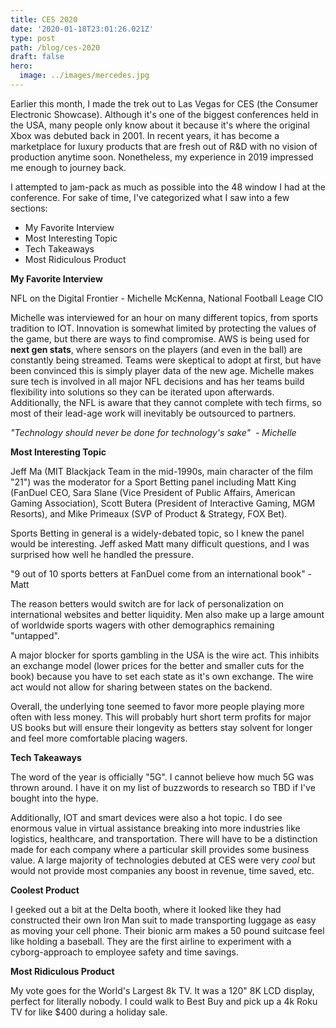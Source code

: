 ```yaml
---
title: CES 2020
date: '2020-01-18T23:01:26.021Z'
type: post
path: /blog/ces-2020
draft: false
hero:
  image: ../images/mercedes.jpg
---
```

Earlier this month, I made the trek out to Las Vegas for CES (the Consumer Electronic Showcase). Although it's one of the biggest conferences held in the USA, many people only know about it because it's where the original Xbox was debuted back in 2001. In recent years, it has become a marketplace for luxury products that are fresh out of R&D with no vision of production anytime soon. Nonetheless, my experience in 2019 impressed me enough to journey back.

I attempted to jam-pack as much as possible into the 48 window I had at the conference. For sake of time, I've categorized what I saw into a few sections:

* My Favorite Interview
* Most Interesting Topic
* Tech Takeaways
* Most Ridiculous Product

**My Favorite Interview**

NFL on the Digital Frontier - Michelle McKenna, National Football Leage CIO

Michelle was interviewed for an hour on many different topics, from sports tradition to IOT. Innovation is somewhat limited by protecting the values of the game, but there are ways to find compromise. AWS is being used for **next gen stats**, where sensors on the players (and even in the ball) are constantly being streamed. Teams were skeptical to adopt at first, but have been convinced this is simply player data of the new age. Michelle makes sure tech is involved in all major NFL decisions and has her teams build flexibility into solutions so they can be iterated upon afterwards. Additionally, the NFL is aware that they cannot complete with tech firms, so most of their lead-age work will inevitably be outsourced to partners.

_"Technology should never be done for technology's sake"  - Michelle_

**Most Interesting Topic**

Jeff Ma (MIT Blackjack Team in the mid-1990s, main character of the film "21") was the moderator for a Sport Betting panel including Matt King (FanDuel CEO, Sara Slane (Vice President of Public Affairs, American Gaming Association), Scott Butera (President of Interactive Gaming, MGM Resorts), and Mike Primeaux (SVP of Product & Strategy, FOX Bet).

Sports Betting in general is a widely-debated topic, so I knew the panel would be interesting. Jeff asked Matt many difficult questions, and I was surprised how well he handled the pressure.

"9 out of 10 sports betters at FanDuel come from an international book" - Matt

The reason betters would switch are for lack of personalization on international websites and better liquidity. Men also make up a large amount of worldwide sports wagers with other demographics remaining  "untapped".

A major blocker for sports gambling in the USA is the wire act. This inhibits an exchange model (lower prices for the better and smaller cuts for the book) because you have to set each state as it's own exchange. The wire act would not allow for sharing between states on the backend.

Overall, the underlying tone seemed to favor more people playing more often with less money. This will probably hurt short term profits for major US books but will ensure their longevity as betters stay solvent for longer and feel more comfortable placing wagers.

**Tech Takeaways**

The word of the year is officially "5G". I cannot believe how much 5G was thrown around. I have it on my list of buzzwords to research so TBD if I've bought into the hype.

Additionally, IOT and smart devices were also a hot topic. I do see enormous value in virtual assistance breaking into more industries like logistics, healthcare, and transportation. There will have to be a distinction made for each company where a particular skill provides some business value. A large majority of technologies debuted at CES were very _cool_ but would not provide most companies any boost in revenue, time saved, etc.

**Coolest Product**

I geeked out a bit at the Delta booth, where it looked like they had constructed their own Iron Man suit to made transporting luggage as easy as moving your cell phone. Their bionic arm makes a 50 pound suitcase feel like holding a baseball. They are the first airline to experiment with a cyborg-approach to employee safety and time savings.

**Most Ridiculous Product**

My vote goes for the World's Largest 8k TV. It was a 120" 8K LCD display, perfect for literally nobody. I could walk to Best Buy and pick up a 4k Roku TV for like $400 during a holiday sale.
